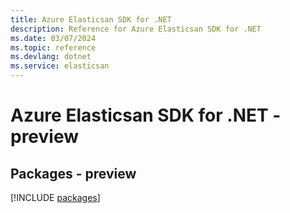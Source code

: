 ```yaml
---
title: Azure Elasticsan SDK for .NET
description: Reference for Azure Elasticsan SDK for .NET
ms.date: 03/07/2024
ms.topic: reference
ms.devlang: dotnet
ms.service: elasticsan
---
```

# Azure Elasticsan SDK for .NET - preview
## Packages - preview
[!INCLUDE [packages](elasticsan-index.md)]